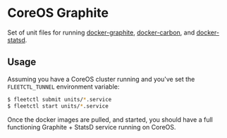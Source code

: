 # CoreOS Graphite

Set of unit files for running [docker-graphite](https://github.com/ejholmes/docker-graphite), [docker-carbon](https://github.com/ejholmes/docker-carbon), and [docker-statsd](https://github.com/ejholmes/docker-statsd).

## Usage

Assuming you have a CoreOS cluster running and you've set the `FLEETCTL_TUNNEL` environment variable:

```bash
$ fleetctl submit units/*.service
$ fleetctl start units/*.service
```

Once the docker images are pulled, and started, you should have a full functioning Graphite + StatsD
service running on CoreOS.
